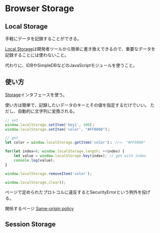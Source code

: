 # Browser Storage

## Local Storage

手軽にデータを記録することができる。

[Local Storage](https://developer.mozilla.org/en-US/docs/Web/API/Window/localStorage)は開発者ツールから簡単に書き換えできるので、重要なデータを記録することには使わないこと。

代わりに、IDBやSimpleDBなどのJavaScriptモジュールを使うこと。


## 使い方

[Storage](https://developer.mozilla.org/en-US/docs/Web/API/Storage)インタフェースを使う。

使い方は簡単で、記録したいデータのキーとその値を指定するだけでいい。
ただし、自動的に文字列に変換される。

```js
// set
window.localStorage.setItem('key1', 100)；
window.localStorage.setItem('color', "#FF0000")；

// get
let color = window.localStorage.getItem('color')； //<- "#FF0000"

for(let index=0; window.localStorage.length; ++index) {
    let value = window.localStorage.key(index); // get with index
    console.log(value);
}

window.localStorage.removeItem('color');

window.localStorage.clear();
```

ページで定められたプロトコルに違反するとSecurityErrorという例外を投げる。

関係するページ
[Same-origin policy](https://developer.mozilla.org/en-US/docs/Web/Security/Same-origin_policy#Definition_of_an_origin)


## Session Storage



